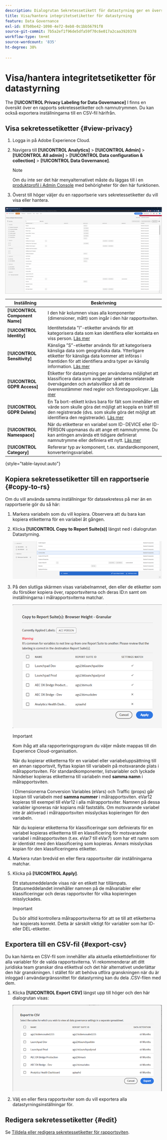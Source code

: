 ```yaml
---
description: Dialogrutan Sekretessetikett för datastyrning ger en översikt över en rapportrites sekretessetiketter och namnutrymmen. Du kan också exportera inställningarna till en CSV-fil härifrån.
title: Visa/hantera integritetsetiketter för datastyrning
feature: Data Governance
exl-id: 87b0be42-1098-4e72-8eb8-0c1bb56791f8
source-git-commit: 7b5a2ef1f96de5dfa59f70c6e017a2caa3920378
workflow-type: tm+mt
source-wordcount: '835'
ht-degree: 38%

---
```


# Visa/hantera integritetsetiketter för datastyrning

The **[!UICONTROL Privacy Labeling for Data Governance]** I finns en översikt över en rapports sekretessetiketter och namnutrymmen. Du kan också exportera inställningarna till en CSV-fil härifrån.

## Visa sekretessetiketter {#view-privacy}

1. Logga in på Adobe Experience Cloud.
2. Navigera till **[!UICONTROL Analytics]** > **[!UICONTROL Admin]** > **[!UICONTROL All admin]** > **[!UICONTROL Data configuration & collection]** > **[!UICONTROL Data Governance]**.

   >[!NOTE]
   >
   >Om du inte ser det här menyalternativet måste du läggas till i en [produktprofil i Admin Console](https://experienceleague.adobe.com/docs/analytics/admin/admin-console/permissions/product-profile.html) med behörigheter för den här funktionen.

3. Överst till höger väljer du en rapportserie vars sekretessetiketter du vill visa eller hantera.

![](assets/privacy_labeling.png)

| Inställning | Beskrivning |
| --- | --- |
| **[!UICONTROL Component Name]** | I den här kolumnen visas alla komponenter (dimensioner, mått) som ingår i den här rapportsviten. |
| **[!UICONTROL Identity]** | Identitetsdata ”I”-etiketter används för att kategorisera data som kan identifiera eller kontakta en viss person. [Läs mer](https://experienceleague.adobe.com/docs/analytics/admin/data-governance/data-labels/gdpr-labels.html?lang=en#data-privacy-identity-labels) |
| **[!UICONTROL Sensitivity]** | Känsliga ”S”-etiketter används för att kategorisera känsliga data som geografiska data. Ytterligare etiketter för känsliga data kommer att införas i framtiden för att identifiera andra typer av känslig information. [Läs mer](https://experienceleague.adobe.com/docs/analytics/admin/data-governance/data-labels/gdpr-labels.html?lang=en#sensitive-data-labels) |
| **[!UICONTROL GDPR Access]** | Etiketter för datastyrning ger användarna möjlighet att klassificera data som avspeglar sekretessrelaterade överväganden och avtalsvillkor så att de överensstämmer med regler och företagspolicyer. [Läs mer](https://experienceleague.adobe.com/docs/analytics/admin/data-governance/data-labels/gdpr-labels.html?lang=en#data-privacy-access-labels) |
| **[!UICONTROL GDPR Delete]** | En Ta bort-etikett krävs bara för fält som innehåller ett värde som skulle göra det möjligt att koppla en träff till den registrerade (dvs. som skulle göra det möjligt att identifiera den registrerade). [Läs mer](https://experienceleague.adobe.com/docs/analytics/admin/data-governance/data-labels/gdpr-labels.html?lang=en#data-privacy-delete-labels) |
| **[!UICONTROL Namespace]** | När du etiketterar en variabel som ID-DEVICE eller ID-PERSON uppmanas du att ange ett namnutrymme. Du kan antingen använda ett tidigare definierat namnutrymme eller definiera ett nytt. [Läs mer](https://experienceleague.adobe.com/docs/analytics/admin/data-governance/data-labels/gdpr-labels.html?lang=en#provide-namespace) |
| **[!UICONTROL Category]** | Refererar typ av komponent, t.ex. standardkomponent, konverteringsvariabel. |

{style=&quot;table-layout:auto&quot;}

## Kopiera sekretessetiketter till en rapportserie  {#copy-to-rs}

Om du vill använda samma inställningar för datasekretess på mer än en rapportserie gör du så här:

1. Markera variabeln som du vill kopiera. Observera att du bara kan kopiera etiketterna för en variabel åt gången.
1. Klicka **[!UICONTROL Copy to Report Suite(s)]** längst ned i dialogrutan Datastyrning.

   ![Copy to report suite](assets/copy_to_reportsuite.png)

1. På den slutliga skärmen visas variabelnamnet, den eller de etiketter som du försöker kopiera över, rapportsviterna och deras ID:n samt om inställningarna i målrapportsviterna matchar.

   ![Kopierar etikett till rapportserie](assets/copy_to_rs.png)

   >[!IMPORTANT]
   >
   >Kom ihåg att alla rapporteringsprogram du väljer måste mappas till din Experience Cloud-organisation.

   När du kopierar etiketterna för en variabel eller variabeluppsättning till en annan rapportsvit, flyttas kopian till variabeln på motsvarande plats i målrapportsviten. För standardkomponenter, listvariabler och lyckade händelser kopieras etiketterna till variabeln med **samma namn** i målrapportsviten.

   I Dimensionerna Conversion Variables (eVars) och Traffic (props) går kopian till variabeln med **samma nummer** i målrapportsviten. eVar12 kopieras till exempel till eVar12 i alla målrapportsviter. Namnen på dessa variabler ignoreras när kopians mål fastställs. Om motsvarande variabel inte är aktiverad i målrapportsviten misslyckas kopieringen för den variabeln.

   När du kopierar etiketterna för klassificeringar som definierats för en variabel kopieras etiketterna till en klassificering för motsvarande variabel i målrapportsviten (t.ex. eVar7 till eVar7) som har ett namn som är identiskt med den klassificering som kopieras. Annars misslyckas kopian för den klassificeringens etiketter.

1. Markera rutan bredvid en eller flera rapportsviter där inställningarna matchar.
1. Klicka på **[!UICONTROL Apply]**.

   Ett statusmeddelande visas när en etikett har tillämpats. Statusmeddelandet innehåller namnen på de målvariabler eller klassificeringar och deras rapportsviter för vilka kopieringen misslyckades.

   >[!IMPORTANT]
   >
   >Du bör alltid kontrollera målrapportsviterna för att se till att etiketterna har kopierats korrekt. Detta är särskilt viktigt för variabler som har ID- eller DEL-etiketter.

## Exportera till en CSV-fil {#export-csv}

Du kan hämta en CSV-fil som innehåller alla aktuella etikettdefinitioner för alla variabler för de valda rapportsviterna. Vi rekommenderar att ditt juridiska team granskar dina etikettval och det här alternativet underlättar den här granskningen. I stället för att behöva utföra granskningen när du är inloggad i användargränssnittet för datastyrning kan du dela .CSV-filen med dem.

1. Klicka **[!UICONTROL Export CSV]** längst upp till höger och den här dialogrutan visas:

   ![](assets/export_csv.png)

1. Välj en eller flera rapportsviter som du vill exportera alla datastyrningsinställningar för.

## Redigera sekretessetiketter {#edit}

Se [Tilldela eller redigera sekretessetiketter för rapportsviten](/help/admin/c-data-governance/data-labeling/gdpr-setup-reportsuite.md).
